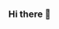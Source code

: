 ### Hi there 👋

<!--
**manas1316am/manas1316am** is a ✨ _special_ ✨ repository because its `README.md` (this file) appears on your GitHub profile.

[![Header](https://drive.google.com/file/d/1_48B9AdDFaOqiPNPSZz6f5CswiN8BGbK/view/<OWNER>Manas<OWNER>/readme_header.png "Header")]
